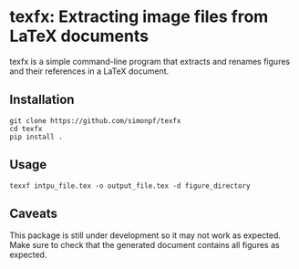 # texfx: Extracting image files from LaTeX documents

texfx is a simple command-line program that extracts and renames figures
and their references in a LaTeX document. 

## Installation

````
git clone https://github.com/simonpf/texfx
cd texfx
pip install .
````

## Usage

````
texxf intpu_file.tex -o output_file.tex -d figure_directory
````
## Caveats

This package is still under development so it may not work as expected. Make
sure to check that the generated document contains all figures as expected.
